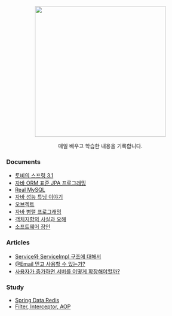<div align="center"><img src="https://www.notion.so/image/https%3A%2F%2Fs3-us-west-2.amazonaws.com%2Fsecure.notion-static.com%2F00fd32e6-53cc-4f0f-8373-2276856cfbac%2FToday_I_Learned_(10).png?table=block&id=3280808b-2de4-41a4-b555-1495609847e1&width=3580&userId=&cache=v2" height="350px">
<p> 매일 배우고 학습한 내용을 기록합니다. </p>
</div>



### Documents

* [토비의 스프링 3.1]()
* [자바 ORM 표준 JPA 프로그래밍]()
* [Real MySQL](https://github.com/ssibongee/TIL/tree/main/doc/Real%20MySQL)
* [자바 성능 튜닝 이야기]()
* [오브젝트]()
* [자바 병렬 프로그래밍]()
* [객치지향의 사실과 오해]()
* [소프트웨어 장인]()

### Articles
* [Service와 ServiceImpl 구조에 대해서](https://see-one.tistory.com/1)
* [@Email 믿고 사용할 수 있는가?]()
* [사용자가 증가하면 서버를 어떻게 확장해야할까?](https://see-one.tistory.com/4)


### Study
* [Spring Data Redis]()
* [Filter, Interceptor, AOP]()
